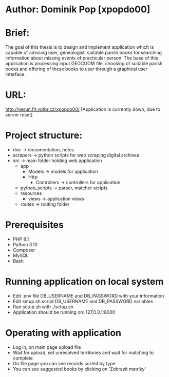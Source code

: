 # Author: Dominik Pop [xpopdo00]

# Brief:
The goal of this thesis is to design and implement application which is capable of advising
user, genealogist, suitable parish books for searching information about missing events
of practicular person. The base of this application is processing input GEDCOOM file,
choosing of suitable parish books and offering of these books to user through a graphical
user interface.

# URL:
http://perun.fit.vutbr.cz/xpopdo00/
[Application is currently down, due to server reset]

# Project structure:
- doc -> documentation, notes
- scrapers -> python scripts for web scraping digital archives
- src -> main folder holding web application
    - app
        - Models -> models for application
        - Http
            - Controllers -> controllers for application
    - python_scripts -> parser, matcher scripts
    - resources
        - views -> application views
    - routes -> routing folder

# Prerequisites
- PHP 8.1
- Python 3.10
- Composer
- MySQL
- Bash

# Running application on local system
- Edit .env file DB_USERNAME and DB_PASSWORD with your information
- Edit setup.sh script DB_USERNAME and DB_PASSWORD variables
- Run setup.sh with ./setup.sh
- Application should be running on: 127.0.0.1:8000

# Operating with application
- Log in, on main page upload file
- Wait for upload, set unresolved territories and wait for matching to complete
- On file page you can see records sorted by type
- You can see suggested books by clicking on 'Zobrazit matriky'

